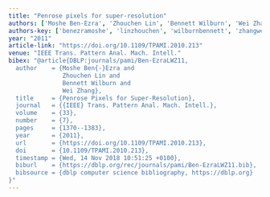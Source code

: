 ```yaml
---
title: "Penrose pixels for super-resolution"
authors: ['Moshe Ben-Ezra', 'Zhouchen Lin', 'Bennett Wilburn', 'Wei Zhang 0010']
authors-key: ['benezramoshe', 'linzhouchen', 'wilburnbennett', 'zhangwei']
year: "2011"
article-link: "https://doi.org/10.1109/TPAMI.2010.213"
venue: "IEEE Trans. Pattern Anal. Mach. Intell."
bibex: "@article{DBLP:journals/pami/Ben-EzraLWZ11,
  author    = {Moshe Ben{-}Ezra and
               Zhouchen Lin and
               Bennett Wilburn and
               Wei Zhang},
  title     = {Penrose Pixels for Super-Resolution},
  journal   = {{IEEE} Trans. Pattern Anal. Mach. Intell.},
  volume    = {33},
  number    = {7},
  pages     = {1370--1383},
  year      = {2011},
  url       = {https://doi.org/10.1109/TPAMI.2010.213},
  doi       = {10.1109/TPAMI.2010.213},
  timestamp = {Wed, 14 Nov 2018 10:51:25 +0100},
  biburl    = {https://dblp.org/rec/journals/pami/Ben-EzraLWZ11.bib},
  bibsource = {dblp computer science bibliography, https://dblp.org}
}"
---
```

